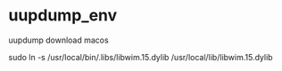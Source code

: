 # uupdump_env
uupdump download macos

sudo ln -s /usr/local/bin/.libs/libwim.15.dylib /usr/local/lib/libwim.15.dylib
